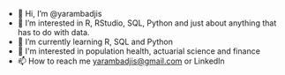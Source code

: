 - 👋 Hi, I’m @yarambadjis
- 👀 I’m interested in R, RStudio, SQL, Python and just about anything that has to do with data.
- 🌱 I’m currently learning R, SQL and Python
- 💞️ I'm interested in population health, actuarial science and finance
- 📫 How to reach me yarambadjis@gmail.com or LinkedIn

<!---
yarambadjis/yarambadjis is a ✨ special ✨ repository because its `README.md` (this file) appears on your GitHub profile.
You can click the Preview link to take a look at your changes.
--->

